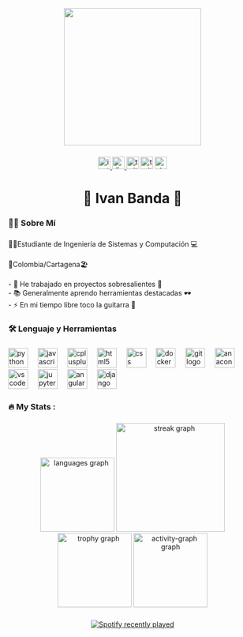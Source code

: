 <div align="center">
  <img height="278" src="https://media4.giphy.com/media/v1.Y2lkPTc5MGI3NjExdGE3N3cwOGtvcXdyZWs4ZHJsamxyMHhxaTFzd2RzN3dwa2hienN4NiZlcD12MV9pbnRlcm5hbF9naWZfYnlfaWQmY3Q9Zw/kNBLrv3JiDKw/giphy.gif"  />
</div>

###

<div align="center">
  <a href="https://www.instagram.com/_iband07" target="_blank">
    <img src="https://img.shields.io/static/v1?message=Instagram&logo=instagram&label=&color=E4405F&logoColor=white&labelColor=&style=for-the-badge" height="25" alt="instagram logo"  />
  </a>
  <a href="https://discord.gg/p9JBWc9s" target="_blank">
    <img src="https://img.shields.io/static/v1?message=Discord&logo=discord&label=&color=7289DA&logoColor=white&labelColor=&style=for-the-badge" height="25" alt="discord logo"  />
  </a>
  <img src="https://img.shields.io/static/v1?message=Twitch&logo=twitch&label=&color=9146FF&logoColor=white&labelColor=&style=for-the-badge" height="25" alt="twitch logo"  />
  <img src="https://img.shields.io/static/v1?message=Twitter&logo=twitter&label=&color=1DA1F2&logoColor=white&labelColor=&style=for-the-badge" height="25" alt="twitter logo"  />
  <img src="https://img.shields.io/static/v1?message=Stackoverflow&logo=stackoverflow&label=&color=FE7A16&logoColor=white&labelColor=&style=for-the-badge" height="25" alt="stackoverflow logo"  />
</div>

###

<h1 align="center">🦉 Ivan Banda 🦇</h1>

###

<h3 align="left">👩‍💻  Sobre Mí</h3>

###

<p align="left">🧑‍🎓Estudiante de Ingeniería de Sistemas y Computación 💻<br><br>📍Colombia/Cartagena🏖️<br><br>- 🔭 He trabajado en proyectos sobresalientes 🚧<br>- 📚 Generalmente aprendo herramientas destacadas 🕶️<br>- ⚡ En mi tiempo libre toco la guitarra 🎸</p>

###

<h3 align="left">🛠 Lenguaje y Herramientas</h3>

###

<div align="left">
  <img src="https://cdn.jsdelivr.net/gh/devicons/devicon/icons/python/python-original.svg" height="40" alt="python logo"  />
  <img width="12" />
  <img src="https://cdn.jsdelivr.net/gh/devicons/devicon/icons/javascript/javascript-original.svg" height="40" alt="javascript logo"  />
  <img width="12" />
  <img src="https://cdn.jsdelivr.net/gh/devicons/devicon/icons/cplusplus/cplusplus-original.svg" height="40" alt="cplusplus logo"  />
  <img width="12" />
  <img src="https://cdn.jsdelivr.net/gh/devicons/devicon/icons/html5/html5-original.svg" height="40" alt="html5 logo"  />
  <img width="12" />
  <img src="https://cdn.jsdelivr.net/gh/devicons/devicon/icons/css3/css3-original.svg" height="40" alt="css logo"  />
  <img width="12" />
  <img src="https://cdn.jsdelivr.net/gh/devicons/devicon/icons/docker/docker-original.svg" height="40" alt="docker logo"  />
  <img width="12" />
  <img src="https://cdn.jsdelivr.net/gh/devicons/devicon/icons/git/git-original.svg" height="40" alt="git logo"  />
  <img width="12" />
  <img src="https://cdn.jsdelivr.net/gh/devicons/devicon/icons/anaconda/anaconda-original.svg" height="40" alt="anaconda logo"  />
  <img width="12" />
  <img src="https://cdn.jsdelivr.net/gh/devicons/devicon/icons/vscode/vscode-original.svg" height="40" alt="vscode logo"  />
  <img width="12" />
  <img src="https://cdn.jsdelivr.net/gh/devicons/devicon/icons/jupyter/jupyter-original.svg" height="40" alt="jupyter logo"  />
  <img width="12" />
  <img src="https://cdn.jsdelivr.net/gh/devicons/devicon/icons/angularjs/angularjs-original.svg" height="40" alt="angularjs logo"  />
  <img width="12" />
  <img src="https://cdn.jsdelivr.net/gh/devicons/devicon/icons/django/django-plain.svg" height="40" alt="django logo"  />
</div>

###

<h3 align="left">🔥   My Stats :</h3>

###

<div align="center">
  <img src="https://github-readme-stats.vercel.app/api/top-langs?username=ivanBanda27&locale=es&hide_title=false&layout=compact&card_width=320&langs_count=5&theme=radical&hide_border=true&order=2" height="150" alt="languages graph"  />
  <img src="https://streak-stats.demolab.com?user=ivanBanda27&locale=es&mode=daily&theme=radical&hide_border=true&border_radius=126&order=3" height="220" alt="streak graph"  />
  <img src="https://github-profile-trophy.vercel.app?username=ivanBanda27&theme=monokai&no-frame=true&no-bg=true&column=1" height="150" alt="trophy graph"  />
  <img src="https://github-readme-activity-graph.vercel.app/graph?username=ivanBanda27&custom_title=Contribuciones%20de%20Ivan%20Banda&theme=redical&bg_color=6&area=true&hide_border=true&hide_title=false" height="150" alt="activity-graph graph"  />
</div>

###

<div align="center">
  <a href="https://open.spotify.com/user/31ahr7ezcarqu3pbkqyyjoltxxwa">
    <img src="https://spotify-recently-played-readme.vercel.app/api?user=31ahr7ezcarqu3pbkqyyjoltxxwa&count=7&unique=true" alt="Spotify recently played"  />
  </a>
</div>

###
